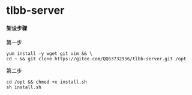 # tlbb-server

#### 架设步骤
第一步
```
yum install -y wget git vim && \
cd ~ && git clone https://gitee.com/QQ63732956/tlbb-server.git /opt
```
第二步
```
cd /opt && chmod +x install.sh
sh install.sh
```
